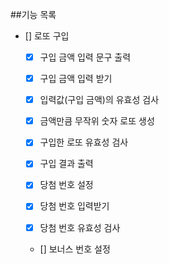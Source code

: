 ##기능 목록

- [] 로또 구입

    - [x] 구입 금액 입력 문구 출력
    - [x] 구입 금액 입력 받기
    - [x] 입력값(구입 금액)의 유효성 검사
    - [x] 금액만큼 무작위 숫자 로또 생성
    - [x] 구입한 로또 유효성 검사
    - [x] 구입 결과 출력

    - [x] 당첨 번호 설정
    - [x] 당첨 번호 입력받기
    - [x] 당첨 번호 유효성 검사

    - [] 보너스 번호 설정

    